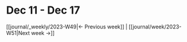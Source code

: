 # Dec 11 - Dec 17

[[journal/_weekly/2023-W49|<- Previous week]] | [[journal/week/2023-W51|Next week ->]]
